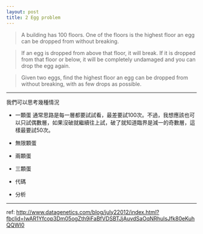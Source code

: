```yaml
---
layout: post
title: 2 Egg problem
---
```


> A building has 100 floors. One of the floors is the highest floor an egg can be dropped from without breaking.

> If an egg is dropped from above that floor, it will break. If it is dropped from that floor or below, it will be completely undamaged and you can drop the egg again.

> Given two eggs, find the highest floor an egg can be dropped from without breaking, with as few drops as possible.

---

我們可以思考幾種情況

- 一顆蛋
通常思路是每一層都要試試看，最差要試100次。不過，我想應該也可以只試偶數層，如果沒破就繼續往上試，破了就知道臨界是減一的奇數層，這樣最要試50次。

- 無限顆蛋

- 兩顆蛋

- 三顆蛋

- 代碼

- 分析

---

ref:
<http://www.datagenetics.com/blog/july22012/index.html?fbclid=IwAR1Yfcop3Dm05ogZth9iFaBfVDSBTJjAuvdSaOqNRhulsJfk80eKuhQQWI0>
